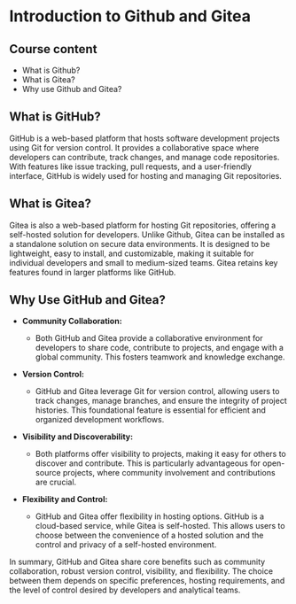 # Introduction to Github and Gitea

## Course content

- What is Github?
- What is Gitea?
- Why use Github and Gitea?

## What is GitHub?

GitHub is a web-based platform that hosts software development projects using Git for version control. It provides a collaborative space where developers can contribute, track changes, and manage code repositories. With features like issue tracking, pull requests, and a user-friendly interface, GitHub is widely used for hosting and managing Git repositories.

## What is Gitea?

Gitea is also a web-based platform for hosting Git repositories, offering a self-hosted solution for developers. Unlike Github, Gitea can be installed as a standalone solution on secure data environments. It is designed to be lightweight, easy to install, and customizable, making it suitable for individual developers and small to medium-sized teams. Gitea retains key features found in larger platforms like GitHub.

## Why Use GitHub and Gitea?

- **Community Collaboration:**
  - Both GitHub and Gitea provide a collaborative environment for developers to share code, contribute to projects, and engage with a global community. This fosters teamwork and knowledge exchange.

- **Version Control:**
  - GitHub and Gitea leverage Git for version control, allowing users to track changes, manage branches, and ensure the integrity of project histories. This foundational feature is essential for efficient and organized development workflows.

- **Visibility and Discoverability:**
  - Both platforms offer visibility to projects, making it easy for others to discover and contribute. This is particularly advantageous for open-source projects, where community involvement and contributions are crucial.

- **Flexibility and Control:**
  - GitHub and Gitea offer flexibility in hosting options. GitHub is a cloud-based service, while Gitea is self-hosted. This allows users to choose between the convenience of a hosted solution and the control and privacy of a self-hosted environment.

In summary, GitHub and Gitea share core benefits such as community collaboration, robust version control, visibility, and flexibility. The choice between them depends on specific preferences, hosting requirements, and the level of control desired by developers and analytical teams.